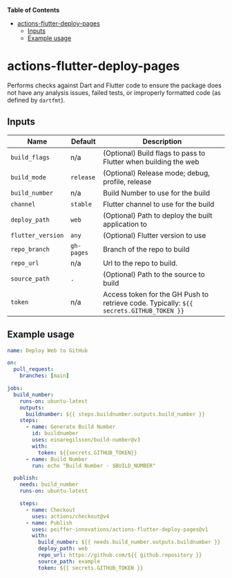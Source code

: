 <!-- START doctoc generated TOC please keep comment here to allow auto update -->
<!-- DON'T EDIT THIS SECTION, INSTEAD RE-RUN doctoc TO UPDATE -->
**Table of Contents**

- [actions-flutter-deploy-pages](#actions-flutter-deploy-pages)
  - [Inputs](#inputs)
  - [Example usage](#example-usage)

<!-- END doctoc generated TOC please keep comment here to allow auto update -->

# actions-flutter-deploy-pages

Performs checks against Dart and Flutter code to ensure the package does not have any analysis issues, failed tests, or improperly formatted code (as defined by `dartfmt`).

## Inputs

Name              | Default    | Description
------------------|------------|-------------
`build_flags`     | n/a        | (Optional) Build flags to pass to Flutter when building the web
`build_mode`      | `release`  | (Optional) Release mode; debug, profile, release
`build_number`    | n/a        | Build Number to use for the build
`channel`         | `stable`   | Flutter channel to use for the build
`deploy_path`     | `web`      | (Optional) Path to deploy the built application to
`flutter_version` | `any`      | (Optional) Flutter version to use
`repo_branch`     | `gh-pages` | Branch of the repo to build
`repo_url`        | n/a        | Url to the repo to build.
`source_path`     | `.`        | (Optional) Path to the source to build
`token`           | n/a        | Access token for the GH Push to retrieve code.  Typically: `${{ secrets.GITHUB_TOKEN }}`


## Example usage

```yaml
name: Deploy Web to GitHub

on:
  pull_request:
    branches: [main]

jobs:
  build_number:
    runs-on: ubuntu-latest
    outputs:
      buildnumber: ${{ steps.buildnumber.outputs.build_number }}
    steps:
      - name: Generate Build Number
        id: buildnumber
        uses: einaregilsson/build-number@v3
        with:
          token: ${{secrets.GITHUB_TOKEN}}
      - name: Build Number
        run: echo "Build Number - $BUILD_NUMBER"

  publish:
    needs: build_number
    runs-on: ubuntu-latest

    steps:
      - name: Checkout
        uses: actions/checkout@v4
      - name: Publish
        uses: peiffer-innovations/actions-flutter-deploy-pages@v1
        with:
          build_number: ${{ needs.build_number.outputs.buildnumber }}
          deploy_path: web
          repo_url: https://github.com/${{ github.repository }}
          source_path: example
          token: ${{ secrets.GITHUB_TOKEN }}
```

